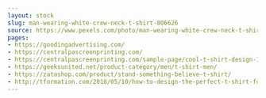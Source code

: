 ```yaml
---
layout: stock
slug: man-wearing-white-crew-neck-t-shirt-806626
source: https://www.pexels.com/photo/man-wearing-white-crew-neck-t-shirt-806626/
pages:
- https://goodingadvertising.com/
- https://centralpascreenprinting.com/
- https://centralpascreenprinting.com/sample-page/cool-t-shirt-design-1-684/
- https://geeksunited.net/product-category/men/t-shirt-men/
- https://zatashop.com/product/stand-something-believe-t-shirt/
- http://tformation.com/2018/05/10/how-to-design-the-perfect-t-shirt-for-your-event/event-t-shirts/
---
```

